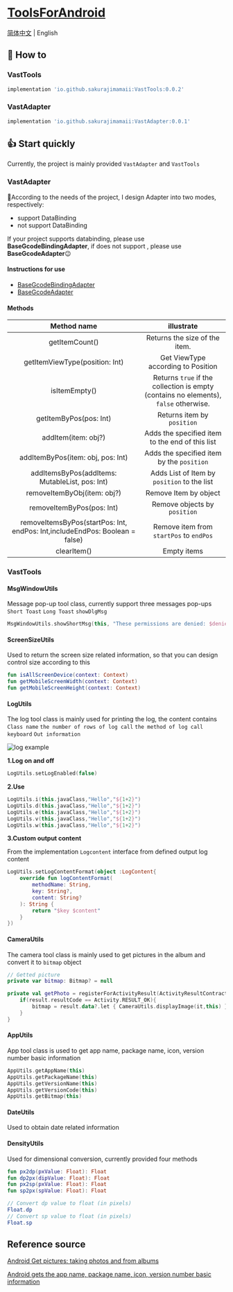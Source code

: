 # [ToolsForAndroid](https://github.com/SakurajimaMaii/ToolsForAndroid)

[简体中文](https://github.com/SakurajimaMaii/ToolsForAndroid/blob/master/README.md) | English

## 🚀 How to

### VastTools

```gradle
implementation 'io.github.sakurajimamaii:VastTools:0.0.2'
```

### VastAdapter

```gradle
implementation 'io.github.sakurajimamaii:VastAdapter:0.0.1'
```

## 👍 Start quickly

Currently, the project is mainly provided `VastAdapter` and `VastTools`

### VastAdapter

🤔According to the needs of the project, I design Adapter into two modes, respectively:

- support DataBinding
- not support DataBinding

If your project supports databinding, please use **BaseGcodeBindingAdapter**, if does not support , please use **BaseGcodeAdapter**😉

#### Instructions for use

- [BaseGcodeBindingAdapter](https://github.com/SakurajimaMaii/ToolsForAndroid/blob/master/docs/BaseGcodeBindingAdapter.md)
- [BaseGcodeAdapter](https://github.com/SakurajimaMaii/ToolsForAndroid/blob/master/docs/BaseGcodeAdapter.md)

#### Methods

|                                 Method name                                 |                                      illustrate                                      |
| :-------------------------------------------------------------------------: | :----------------------------------------------------------------------------------: |
|                               getItemCount()                                |                            Returns the size of the item.                             |
|                       getItemViewType(position: Int)                        |                          Get ViewType according to Position                          |
|                                isItemEmpty()                                | Returns `true` if the collection is empty (contains no elements), `false` otherwise. |
|                           getItemByPos(pos: Int)                            |                              Returns item by `position`                              |
|                             addItem(item: obj?)                             |                   Adds the specified item to the end of this list                    |
|                      addItemByPos(item: obj, pos: Int)                      |                      Adds the specified item by the `position`                       |
|             addItemsByPos(addItems: MutableList<obj>, pos: Int)             |                     Adds List of Item by `position` to the list                      |
|                         removeItemByObj(item: obj?)                         |                                Remove Item by object                                 |
|                          removeItemByPos(pos: Int)                          |                             Remove objects by `position`                             |
| removeItemsByPos(startPos: Int, endPos: Int,includeEndPos: Boolean = false) |                       Remove item from `startPos` to `endPos`                        |
|                                 clearItem()                                 |                                     Empty items                                      |

### VastTools

#### MsgWindowUtils

Message pop-up tool class, currently support three messages pop-ups `Short Toast` `Long Toast` `showDlgMsg`

```kotlin
MsgWindowUtils.showShortMsg(this, "These permissions are denied: $deniedList")
```

#### ScreenSizeUtils

Used to return the screen size related information, so that you can design control size according to this

```kotlin
fun isAllScreenDevice(context: Context)
fun getMobileScreenWidth(context: Context)
fun getMobileScreenHeight(context: Context)
```

#### LogUtils

The log tool class is mainly used for printing the log, the content contains `Class name` `the number of rows of log call` `the method of log call` `keyboard` `Out information`

![log example](https://img-blog.csdnimg.cn/e5e2c730d428481fba80a41f8c126af6.png?x-oss-process=image/watermark,type_ZHJvaWRzYW5zZmFsbGJhY2s,shadow_50,text_Q1NETiBA56CB5LiK5aSP6Zuo,size_20,color_FFFFFF,t_70,g_se,x_16)

**1.Log on and off**

```kotlin
LogUtils.setLogEnabled(false)
```

**2.Use**

```kotlin
LogUtils.i(this.javaClass,"Hello","${1+2}")
LogUtils.d(this.javaClass,"Hello","${1+2}")
LogUtils.e(this.javaClass,"Hello","${1+2}")
LogUtils.v(this.javaClass,"Hello","${1+2}")
LogUtils.w(this.javaClass,"Hello","${1+2}")
```

**3.Custom output content**

From the implementation `Logcontent` interface from defined output log content

```kotlin
LogUtils.setLogContentFormat(object :LogContent{
    override fun logContentFormat(
        methodName: String,
        key: String?,
        content: String?
    ): String {
        return "$key $content"
    }
})
```

#### CameraUtils

The camera tool class is mainly used to get pictures in the album and convert it to `bitmap` object

```kotlin
// Getted picture
private var bitmap: Bitmap? = null

private val getPhoto = registerForActivityResult(ActivityResultContracts.StartActivityForResult()){ result->
    if(result.resultCode == Activity.RESULT_OK){
        bitmap = result.data?.let { CameraUtils.displayImage(it,this) }
    }
}
```

#### AppUtils

App tool class is used to get app name, package name, icon, version number basic information

```kotlin
AppUtils.getAppName(this)
AppUtils.getPackageName(this)
AppUtils.getVersionName(this)
AppUtils.getVersionCode(this)
AppUtils.getBitmap(this)
```

#### DateUtils

Used to obtain date related information

#### DensityUtils

Used for dimensional conversion, currently provided four methods

```kotlin
fun px2dp(pxValue: Float): Float
fun dp2px(dipValue: Float): Float
fun px2sp(pxValue: Float): Float
fun sp2px(spValue: Float): Float

// Convert dp value to float (in pixels)
Float.dp
// Convert sp value to float (in pixels)
Float.sp
```

## Reference source

[Android Get pictures: taking photos and from albums](https://www.jianshu.com/p/57487bb1ec5a)

[Android gets the app name, package name, icon, version number basic information](https://blog.csdn.net/jia635/article/details/78722073)

